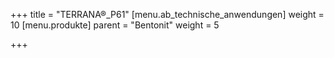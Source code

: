+++
title = "TERRANA®_P61"
[menu.ab_technische_anwendungen]
weight = 10
[menu.produkte]
parent = "Bentonit"
weight = 5

+++
